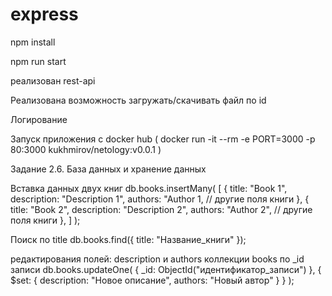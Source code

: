 ﻿# express
 <p>npm install</p>
 <p>npm run start</p>
 <p>реализован rest-api</p>
 <p>Реализована возможность загружать/скачивать файл по id</p>
 <p>Логирование</p>

Запуск приложения с docker hub ( docker run -it --rm -e PORT=3000 -p 80:3000 kukhmirov/netology:v0.0.1 )

Задание 2.6. База данных и хранение данных

Вставка данных двух книг
db.books.insertMany(
 [
     {
         title: "Book 1",
         description: "Description 1",
         authors: "Author 1,
         // другие поля книги
     },
     {
         title: "Book 2",
         description: "Description 2",
         authors: "Author 2",
         // другие поля книги
     },
 ]
);

Поиск по title
db.books.find({ title: "Название_книги" });

редактирования полей: description и authors коллекции books по _id записи
db.books.updateOne(
    { _id: ObjectId("идентификатор_записи") },
    { $set: { description: "Новое описание", authors: "Новый автор" } }
);
